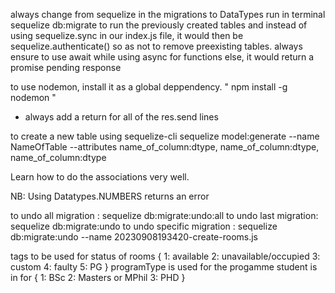 always change from sequelize in the migrations to DataTypes
run in terminal sequelize db:migrate to run the previously created tables
and instead of using sequelize.sync in our index.js file, it would then be sequelize.authenticate() so as not to remove preexisting tables.
always ensure to use await while using async for functions  else, it would return a promise pending response

to use nodemon, install it as a global deppendency.
" npm install -g nodemon "

* always add a return for all of the res.send lines

to create a new table using sequelize-cli
sequelize model:generate --name NameOfTable --attributes name_of_column:dtype, name_of_column:dtype, name_of_column:dtype

Learn how to do the associations very well.

NB: Using Datatypes.NUMBERS returns an error

to undo all migration : sequelize db:migrate:undo:all
to undo last migration: sequelize db:migrate:undo
to undo specific migration : sequelize db:migrate:undo --name 20230908193420-create-rooms.js

tags to be used for status of rooms
{
    1: available
    2: unavailable/occupied
    3: custom
    4: faulty
    5: PG
}
programType is used for the progamme student is in for
{
    1: BSc
    2: Masters or MPhil
    3: PHD
}

